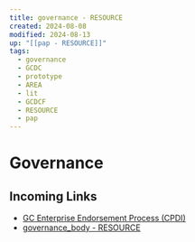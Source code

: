 ```yaml
---
title: governance - RESOURCE
created: 2024-08-08
modified: 2024-08-13
up: "[[pap - RESOURCE]]"
tags:
  - governance
  - GCDC
  - prototype
  - AREA
  - lit
  - GCDCF
  - RESOURCE
  - pap
---
```

# Governance
## Incoming Links
- [GC Enterprise Endorsement Process (CPDI)](../GC%20Enterprise%20Endorsement%20Process%20(CPDI).md)
- [governance_body - RESOURCE](../governance_body%20-%20RESOURCE.md)

